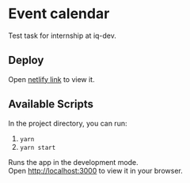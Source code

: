 # Event calendar

Test task for internship at iq-dev.


## Deploy

Open [netlify link](https://calendarev.netlify.app/) to view it.

## Available Scripts

In the project directory, you can run:

1. `yarn` 
2. `yarn start`

Runs the app in the development mode.\
Open [http://localhost:3000](http://localhost:3000) to view it in your browser.
